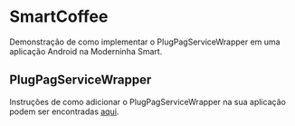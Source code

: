 # SmartCoffee

Demonstração de como implementar o PlugPagServiceWrapper em uma aplicação Android na Moderninha Smart.


## PlugPagServiceWrapper

Instruções de como adicionar o PlugPagServiceWrapper na sua aplicação podem ser encontradas [aqui](https://github.com/pagseguro/PlugPagServiceWrapper).
